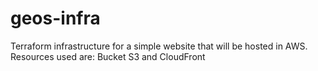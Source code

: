 # geos-infra
Terraform infrastructure for a simple website that will be hosted in AWS. Resources used are: Bucket S3 and CloudFront
